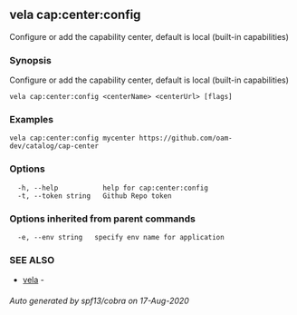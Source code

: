 ## vela cap:center:config

Configure or add the capability center, default is local (built-in capabilities)

### Synopsis

Configure or add the capability center, default is local (built-in capabilities)

```
vela cap:center:config <centerName> <centerUrl> [flags]
```

### Examples

```
vela cap:center:config mycenter https://github.com/oam-dev/catalog/cap-center
```

### Options

```
  -h, --help           help for cap:center:config
  -t, --token string   Github Repo token
```

### Options inherited from parent commands

```
  -e, --env string   specify env name for application
```

### SEE ALSO

* [vela](vela.md)	 - 

###### Auto generated by spf13/cobra on 17-Aug-2020
